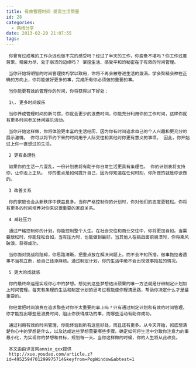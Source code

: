 ```yaml
---
title: 有效管理时间 提高生活质量
id: 28
categories:
  - 网络分享
date: 2013-02-20 21:07:55
tags:
---
```


     你曾有过成堆的工作永远也做不完的感受吗？经过了半天的工作，你疲惫不堪吗？你工作过度劳累，精疲力尽，处于崩溃的边缘吗？ 掌控生活、感受平和的秘密在于有效的时间管理。

     当你开始将明智的时间管理技巧学以致用，你将不再会被卷进生活的漩涡。学会聚精会神在正确的方向上，你将能做好更多的事，完成所有你必须做的重要的事。

     当你能更有效的管理你的时间，你将获得以下好处：

     1\. 更多时间娱乐

     当你养成管理时间的新习惯，你就会更少的浪费时间，你能充分利用你的工作时间，这样你就有更多时间参加休闲娱乐活动。

     当你开始这样做，你将体验更丰富的生活经历，因为你有时间追求自己的个人兴趣和更充分的展示激情。 你可以将节约下来的时间用于人际交往和其他对你更有意义的事项。 因此，你开始过上你一直想过的生活。

     2 更有条理性

     如果你的生活一片混乱，一份计划表将有助于你日常生活更具有条理性。 你的计划表将支持你，让你走上正轨。 你的重点是如何提升自己，因为你知道在任何时刻，你所做的就是你该做的。

     3 改善关系

     你的家庭也会从新秩序中获益良多。当你严格控制你的计划时，你对他们的态度更轻松。你将有更多的时间培养对你来说很重要的家庭关系。

     4 减轻压力

     通过严格控制你的计划，你能控制整个人生。在社会交往和商业交往中，你将更加自如。当需要放松时，你能轻松自如，当有压力时，也能做到最好。当其他人在挑战面前崩溃时，你将乘风破浪，获得成功。

     当你面对挑战和阻碍，你思路清晰，把重点放在解决问题上，而不会不知所措。做事拖拉者遇事不当机立断，给自己徒添麻烦。通过制定计划，你的生活中绝不会出现做事拖拉的情况。

     5 更大的成就感

     你的最终命运是实现你心中的梦想。想见到这些梦想结出硕果的唯一方法就是仔细制定计划加上时间管理。每天有条理的生活和制定计划的思考过程能使你理清思路，帮助你决定什么才是最重要的。

     你经常把时间浪费在追求那些对你不太重要的事上吗？只有通过制定计划和有效的时间管理，你才能找出哪些是浪费时间、阻止你获得成功的事，而哪些活动有助你成功。

     通过利用有效的时间管理，你能体验到所有这些好处，而且还有更多。从今天开始，彻底想清楚你心中的梦想是什么，以及达成这些梦想需要哪些步骤。确定如何将生活中分散你注意力的事最小化，为实现你的梦想和目标，规划每一天。当你这样做的时候，你的人生将从此改变。

     本文由由译言网annie_qxx提供 
     http://xue.youdao.com/article.z?id=4952594701299975714&keyfrom=PopWindow&abtest=1